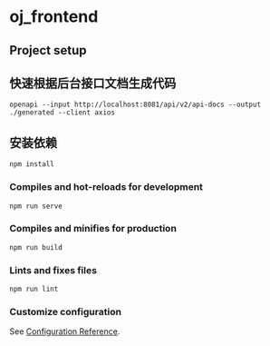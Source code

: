 # oj_frontend

## Project setup

## 快速根据后台接口文档生成代码
```shell
openapi --input http://localhost:8081/api/v2/api-docs --output ./generated --client axios
```
## 安装依赖
```
npm install
```

### Compiles and hot-reloads for development

```
npm run serve
```

### Compiles and minifies for production

```
npm run build
```

### Lints and fixes files

```
npm run lint
```

### Customize configuration

See [Configuration Reference](https://cli.vuejs.org/config/).
